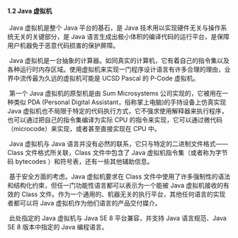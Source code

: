 #### 1.2 Java 虚拟机

​		Java 虚拟机是整个 Java 平台的基石，是 Java 技术用以实现硬件无关与操作系统无关的关键部分，是 Java 语言生成出极小体积的编译代码的运行平台，是保障用户机器免于恶意代码损害的保护屏障。

​		Java 虚拟机是一台抽象的计算器。如同真实的计算机，它有着自己的指令集以及各种运行时内存区域。使用虚拟机来实现一门程序设计语言有许多合理的理由，业界中流传最为久远的虚拟机可能是 UCSD Pascal 的 P-Code 虚拟机。

​		第一个 Java 虚拟机的原型机是由 Sum Microsystems 公司实现的，它被用在一种类似 PDA (Personal Digital Assistant，俗称掌上电脑)的手持设备上仿真实现 Java 虚拟机也不局限于特定的代码执行方式，它不强求使用解释器来执行程序，也可以通过把自己的指令集编译为实际 CPU 的指令来实现，它可以通过微代码（microcode）来实现，或者甚至直接实现在 CPU 中。

​		Java 虚拟机与 Java 语言并没有必然的联系，它只与特定的二进制文件格式—— Class 文件格式所关联，Class 文件中包含了 Java 虚拟机指令集（或者称为字节码 bytecodes ）和符号表，还有一些其他辅助信息。 

​		基于安全方面的考虑。Java 虚拟机要求在 Class 文件中使用了许多强制性的语法和结构化约束，但任一门功能性语言都可以表示为一个能被 Java 虚拟机接收的有效的 Class 文件。作为一个通用的、机器无关的执行平台，其他任何语言的实现者都可以将 Java 虚拟机作为他们语言的产品交付媒介。

​		此处指定的 Java 虚拟机与 Java SE 8 平台兼容，并支持 Java 语言规范、Java SE 8 版本中指定的 Java 编程语言。